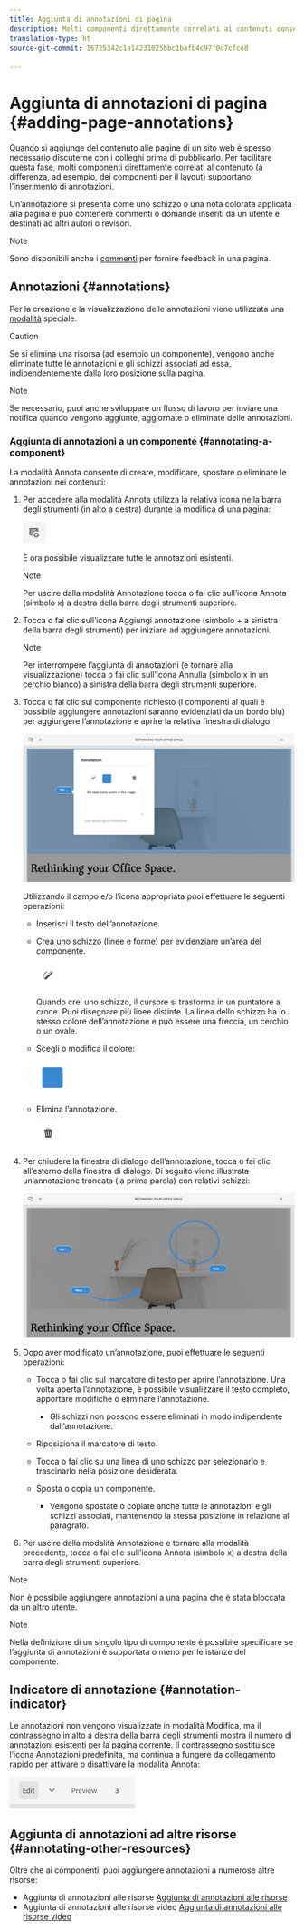 ```yaml
---
title: Aggiunta di annotazioni di pagina
description: Molti componenti direttamente correlati ai contenuti consentono di aggiungere un’annotazione
translation-type: ht
source-git-commit: 16725342c1a14231025bbc1bafb4c97f0d7cfce8

---
```



# Aggiunta di annotazioni di pagina {#adding-page-annotations}

Quando si aggiunge del contenuto alle pagine di un sito web è spesso necessario discuterne con i colleghi prima di pubblicarlo. Per facilitare questa fase, molti componenti direttamente correlati al contenuto (a differenza, ad esempio, dei componenti per il layout) supportano l’inserimento di annotazioni.

Un’annotazione si presenta come uno schizzo o una nota colorata applicata alla pagina e può contenere commenti o domande inseriti da un utente e destinati ad altri autori o revisori.

>[!NOTE]
>
>Sono disponibili anche i [commenti](/help/sites-cloud/authoring/getting-started/basic-handling.md#timeline) per fornire feedback in una pagina.

## Annotazioni {#annotations}

Per la creazione e la visualizzazione delle annotazioni viene utilizzata una [modalità](/help/sites-cloud/authoring/fundamentals/environment-tools.md#page-modes) speciale.

>[!CAUTION]
>
>Se si elimina una risorsa (ad esempio un componente), vengono anche eliminate tutte le annotazioni e gli schizzi associati ad essa, indipendentemente dalla loro posizione sulla pagina.

>[!NOTE]
>
>Se necessario, puoi anche sviluppare un flusso di lavoro per inviare una notifica quando vengono aggiunte, aggiornate o eliminate delle annotazioni.

### Aggiunta di annotazioni a un componente {#annotating-a-component}

La modalità Annota consente di creare, modificare, spostare o eliminare le annotazioni nei contenuti:

1. Per accedere alla modalità Annota utilizza la relativa icona nella barra degli strumenti (in alto a destra) durante la modifica di una pagina:

   ![Pulsante Annotazione](/help/sites-cloud/authoring/assets/annotations.png)

   È ora possibile visualizzare tutte le annotazioni esistenti.

   >[!NOTE]
   >
   >Per uscire dalla modalità Annotazione tocca o fai clic sull’icona Annota (simbolo x) a destra della barra degli strumenti superiore.

1. Tocca o fai clic sull’icona Aggiungi annotazione (simbolo + a sinistra della barra degli strumenti) per iniziare ad aggiungere annotazioni.

   >[!NOTE]
   >
   >Per interrompere l’aggiunta di annotazioni (e tornare alla visualizzazione) tocca o fai clic sull’icona Annulla (simbolo x in un cerchio bianco) a sinistra della barra degli strumenti superiore.

1. Tocca o fai clic sul componente richiesto (i componenti ai quali è possibile aggiungere annotazioni saranno evidenziati da un bordo blu) per aggiungere l’annotazione e aprire la relativa finestra di dialogo:

   ![Aggiunta di un’annotazione](/help/sites-cloud/authoring/assets/annotation-adding.png)

   Utilizzando il campo e/o l’icona appropriata puoi effettuare le seguenti operazioni:

   * Inserisci il testo dell’annotazione.
   * Crea uno schizzo (linee e forme) per evidenziare un’area del componente.

      ![Pulsante Schizzo per l’annotazione](/help/sites-cloud/authoring/assets/annotation-sketch.png)

      Quando crei uno schizzo, il cursore si trasforma in un puntatore a croce. Puoi disegnare più linee distinte. La linea dello schizzo ha lo stesso colore dell’annotazione e può essere una freccia, un cerchio o un ovale.

   * Scegli o modifica il colore:

      ![Pulsante Campione colore per l’annotazione](/help/sites-cloud/authoring/assets/annotation-color-swatch.png)

   * Elimina l’annotazione.

      ![Pulsante di eliminazione dell’annotazione](/help/sites-cloud/authoring/assets/annotation-delete.png)

1. Per chiudere la finestra di dialogo dell’annotazione, tocca o fai clic all’esterno della finestra di dialogo. Di seguito viene illustrata un’annotazione troncata (la prima parola) con relativi schizzi:

   ![Schizzi per annotazione](/help/sites-cloud/authoring/assets/annotation-sketches.png)

1. Dopo aver modificato un’annotazione, puoi effettuare le seguenti operazioni:

   * Tocca o fai clic sul marcatore di testo per aprire l’annotazione. Una volta aperta l’annotazione, è possibile visualizzare il testo completo, apportare modifiche o eliminare l’annotazione.

      * Gli schizzi non possono essere eliminati in modo indipendente dall’annotazione.
   * Riposiziona il marcatore di testo.
   * Tocca o fai clic su una linea di uno schizzo per selezionarlo e trascinarlo nella posizione desiderata.
   * Sposta o copia un componente.

      * Vengono spostate o copiate anche tutte le annotazioni e gli schizzi associati, mantenendo la stessa posizione in relazione al paragrafo.


1. Per uscire dalla modalità Annotazione e tornare alla modalità precedente, tocca o fai clic sull’icona Annota (simbolo x) a destra della barra degli strumenti superiore.

>[!NOTE]
>
>Non è possibile aggiungere annotazioni a una pagina che è stata bloccata da un altro utente.

>[!NOTE]
>
>Nella definizione di un singolo tipo di componente è possibile specificare se l’aggiunta di annotazioni è supportata o meno per le istanze del componente.

## Indicatore di annotazione {#annotation-indicator}

Le annotazioni non vengono visualizzate in modalità Modifica, ma il contrassegno in alto a destra della barra degli strumenti mostra il numero di annotazioni esistenti per la pagina corrente. Il contrassegno sostituisce l’icona Annotazioni predefinita, ma continua a fungere da collegamento rapido per attivare o disattivare la modalità Annota:

![Indicatore di annotazione](/help/sites-cloud/authoring/assets/annotation-indicator.png)

## Aggiunta di annotazioni ad altre risorse {#annotating-other-resources}

Oltre che ai componenti, puoi aggiungere annotazioni a numerose altre risorse:

* Aggiunta di annotazioni alle risorse [Aggiunta di annotazioni alle risorse](/help/assets/manage-digital-assets.md#annotating)
* Aggiunta di annotazioni alle risorse video [Aggiunta di annotazioni alle risorse video](/help/assets/manage-video-assets.md#annotate-video-assets)
